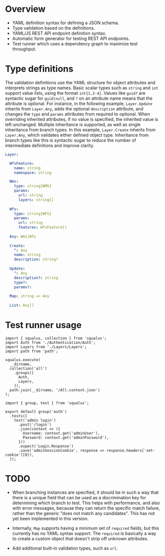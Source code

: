 # Overview

* YAML definition syntax for defining a JSON schema.
* Type validation based on the definitions.
* YAML/JS REST API endpoint definition syntax.
* Automatic form generator for testing REST API endpoints.
* Test runner which uses a dependency graph to maximize test throughput.

# Type definitions

The validation definitions use the YAML structure for object attributes and interprets strings as type names.  Basic scalar types such as `string` and `int` support value lists, using the format `int{1,2-4}`.  Values like `guid?` are syntactic sugar for `guid|null`, and `?` on an attribute name means that the attribute is optional.  For instance, in the following example, `Layer.Update` inherits from `Layer.Any`, adds the optional `description` attribute, and changes the `type` and `params` attributes from required to optional.  When overriding inherited attributes, if no value is specified, the inherited value is left unchanged.  Multiple inheritance is supported, as well as single inheritance from branch types.  In this example, `Layer.Create` inherits from `Layer.Any`, which validates either defined object type.  Inheritance from branch types like this is syntactic sugar to reduce the number of intermediate definitions and improve clarity.

```yaml
Layer:

  WfsFeature:
    name: string
    namespace: string

  Wms:
    type: string{WMS}
    params:
      url: string
      layers: string[]
  
  Wfs:
    type: string{WFS}
    params:
      url: string
      features: WfsFeature[]
  
  Any: Wms|Wfs
  
  Create:
    ^: Any
    name: string
    description: string?
  
  Update:
    ^: Any
    description?: string
    type?:
    params?:
  
  Map: string => Any
  
  List: Any[]
```

# Test runner usage

```
import { squalus, collection } from 'squalus';
import Auth from './Authentication/Auth';
import Layers from './Layers/Layers';
import path from 'path';

squalus.execute(
  __dirname,
  collection('all')
    .groups([
      Auth,
      Layers,
    ]),
  path.join(__dirname, '/All.context.json')
);
```

```
import { group, test } from 'squalus';

export default group('auth')
  .tests([
    test('admin login')
      .post('/login')
      .json(context => ({
        Username: context.get('adminUser'),
        Password: context.get('adminPassword'),
      }))
      .expect('Login.Response')
      .save('adminSessionCookie', response => response.headers['set-cookie'][0]),
  ]);
```

# TODO

* When branching instances are specified, it should be in such a way that there is a unique field that can be used as a discrimination key for determining which branch to test.  This helps with performance, and also with error messages, because they can return the specific match failure, rather than the generic "does not match any candidates".  This has not yet been implemented in this version.

* Internally, `Map` supports having a minimum set of `required` fields, but this currently has no YAML syntax support.  The `required` is basically a way to create a custom object that doesn't strip off unknown attributes.

* Add additional built-in validation types, such as `url`.
